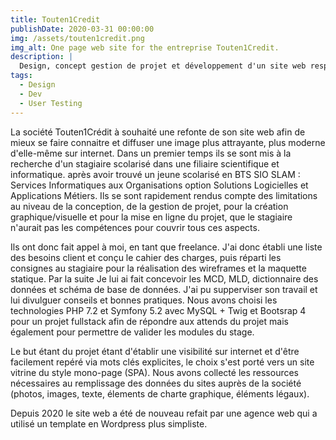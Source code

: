 ```yaml
---
title: Touten1Credit
publishDate: 2020-03-31 00:00:00
img: /assets/touten1credit.png
img_alt: One page web site for the entreprise Touten1Credit.
description: |
  Design, concept gestion de projet et développement d'un site web responsive et one page pour la société Touten1Credit.
tags:
  - Design
  - Dev
  - User Testing
---
```


La société Touten1Crédit à souhaité une refonte de son site web afin de mieux se faire connaitre et diffuser une image plus attrayante, plus moderne d'elle-même sur internet. Dans un premier temps ils se sont mis à la recherche d'un stagiaire scolarisé dans une filiaire scientifique et informatique. après avoir trouvé un jeune scolarisé en BTS SIO SLAM : Services Informatiques aux Organisations option Solutions Logicielles et Applications Métiers. Ils se sont rapidement rendus compte des limitations au niveau de la conception, de la gestion de projet, pour la création graphique/visuelle et pour la mise en ligne du projet, que le stagiaire n'aurait pas les compétences pour couvrir tous ces aspects.

Ils ont donc fait appel à moi, en tant que freelance. J'ai donc établi une liste des besoins client et conçu le cahier des charges, puis réparti les consignes au stagiaire pour la réalisation des wireframes et la maquette statique.
Par la suite Je lui ai fait concevoir les MCD, MLD, dictionnaire des données et schéma de base de données.
J'ai pu supperviser son travail et lui divulguer conseils et bonnes pratiques. Nous avons choisi les technologies PHP 7.2 et Symfony 5.2 avec MySQL + Twig et Bootsrap 4 pour un projet fullstack afin de répondre aux attends du projet mais également pour permettre de valider les modules du stage.

Le but étant du projet étant d'établir une visibilité sur internet et d'être facilement repéré via mots clés explicites, le choix s'est porté vers un site vitrine du style mono-page (SPA).
Nous avons collecté les ressources nécessaires au remplissage des données du sites auprès de la société (photos, images, texte, élements de charte graphique, éléments légaux).

Depuis 2020 le site web a été de nouveau refait par une agence web qui a utilisé un template en Wordpress plus simpliste.